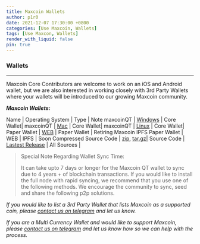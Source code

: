 ```yaml
---
title: Maxcoin Wallets
author: p1r0
date: 2021-12-07 17:30:00 +0800
categories: [Use Maxcoin, Wallets]
tags: [Use Maxcon, Wallets]
render_with_liquid: false
pin: true
---
```


### Wallets 
---
Maxcoin Core Contributors are welcome to work on an iOS and Android wallet, but we are also interested in working closely with 3rd Party Wallets where your wallets will be introduced to our growing Maxcoin community.

***Maxcoin Wallets:***

Name      | Operating System | Type       | Note
maxcoinQT | [Windows](https://github.com/Max-Coin/maxcoin/releases/download/v0.9.4.2/maxcoin-installer.exe)                | Core Wallet| 
maxcoinQT | [Mac](https://github.com/Max-Coin/maxcoin/releases/download/v0.9.4.2/MaxCoin-QT.dmg) | Core Wallet| 
maxcoinQT | [Linux](https://github.com/Max-Coin/maxcoin/releases/download/v0.9.4.2/linux_wallet_x64.deb) | Core Wallet| 
Paper Wallet | [WEB](https://github.com/Max-Coin/paper-wallet-generator)  | Paper Wallet | Retiring 
Maxcoin IPFS Paper Wallet | WEB | IPFS | Soon
Compressed Source Code | [zip](https://github.com/Max-Coin/maxcoin/archive/refs/tags/v0.9.4.2.zip), [tar.gz](https://github.com/Max-Coin/maxcoin/archive/refs/tags/v0.9.4.2.tar.gz)|
Source Code  | [Lastest Release](https://github.com/Max-Coin/maxcoin/releases/download/v0.9.4.2/) | All Sources | 

> Special Note Regarding Wallet Sync Time:
>
>  It can take upto 7 days or longer for the Maxcoin QT wallet to sync due to 4 years + of blockchain transactions.
>  If you would like to install the full node with rapid syncing, we recommend that you use one of the following methods.
>  We encourage the community to sync, seed and share the following p2p solutions.

*If you would like to list a 3rd Party Wallet that lists Maxcoin as a supported coin, please [contact us on telegram](https://t.me/maxcoinproject) and let us know.*

*If you are a Multi Currency Wallet and would like to support Maxcoin, please [contact us on telegram](https://t.me/maxcoinproject) and let us know how so we can help with the process.*
